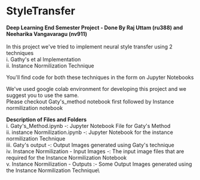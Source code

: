# StyleTransfer
**Deep Learning End Semester Project - Done By Raj Uttam (ru388) and Neeharika Vangavaragu (nv911)**\
\
In this project we've tried to implement neural style transfer using 2 techniques\
  i. Gathy's et al Implementation \
  ii. Instance Normilization Technique 

You'll find code for both these techniques in the form on Jupyter Notebooks

We've used google colab environment for developing this project and we suggest you to use the same.\
Please checkout Gaty's_method notebook first followed by Instance normilization notebook

**Description of Files and Folders**\
  i. Gaty's_Method.ipynb -: Jupyter Notebook File for Gaty's Method\
  ii. instance Normilization.ipynb -: Jupyter Notebook for the instance normilization Technique\
  iii. Gaty's output -: Output Images generated using Gaty's technique\
  iv. Instance Normilization - Input Images -: The input image files that are required for the Instance Normilization Notebook\
  v. Instance Normilization - Outputs :- Some Output Images generated using the Instance Normilization Technique\
  
